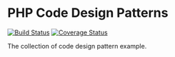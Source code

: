 # PHP Code Design Patterns

[![Build Status](https://travis-ci.org/ouranoshong/php-code-design-patterns.svg?branch=master)](https://travis-ci.org/ouranoshong/php-code-design-patterns)
[![Coverage Status](https://coveralls.io/repos/github/ouranoshong/php-code-design-patterns/badge.svg?branch=master)](https://coveralls.io/github/ouranoshong/php-code-design-patterns?branch=master)

The collection of code design pattern example.
